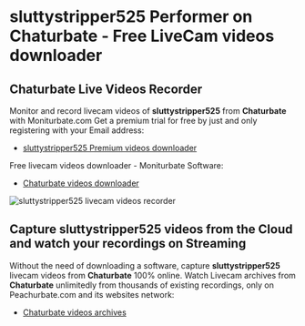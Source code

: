 # sluttystripper525 Performer on Chaturbate - Free LiveCam videos downloader

## Chaturbate Live Videos Recorder

Monitor and record livecam videos of **sluttystripper525** from **Chaturbate** with Moniturbate.com
Get a premium trial for free by just and only registering with your Email address:
* [sluttystripper525 Premium videos downloader](https://moniturbate.com/request-demo-licence-key.html)

Free livecam videos downloader - Moniturbate Software:
* [Chaturbate videos downloader](https://moniturbate.com/moniturbate-download-software.html)

![sluttystripper525 livecam videos recorder](https://peachurnet.com/templates/moniturbate-software.png)


## Capture sluttystripper525 videos from the Cloud and watch your recordings on Streaming

Without the need of downloading a software, capture **sluttystripper525** livecam videos from **Chaturbate** 100% online.
Watch Livecam archives from **Chaturbate** unlimitedly from thousands of existing recordings, only on Peachurbate.com and its websites network:
* [Chaturbate videos archives](https://peachurnet.com/)
